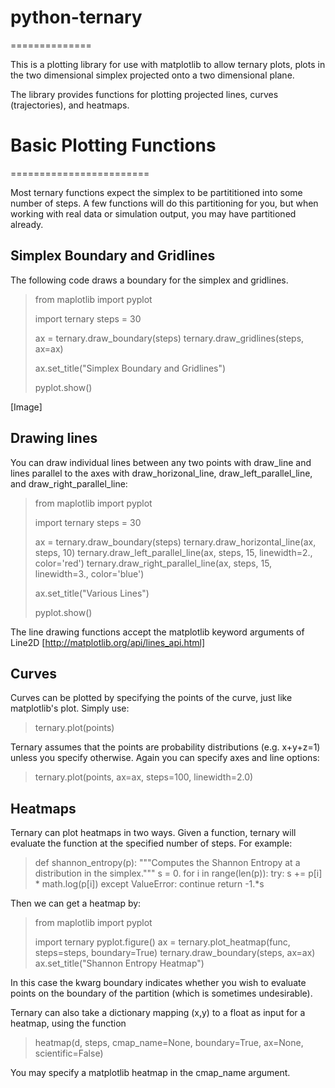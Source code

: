 # python-ternary
==============

This is a plotting library for use with matplotlib to allow ternary plots,
plots in the two dimensional simplex projected onto a two dimensional plane.

The library provides functions for plotting projected lines, curves (trajectories), and heatmaps.

# Basic Plotting Functions
========================

Most ternary functions expect the simplex to be partititioned into some number of steps. A few functions will do this partitioning for you, but when working with real data or simulation output, you may have partitioned already.

## Simplex Boundary and Gridlines

The following code draws a boundary for the simplex and gridlines.

> from maplotlib import pyplot
>
> import ternary
> steps = 30
>
> ax = ternary.draw_boundary(steps)
> ternary.draw_gridlines(steps, ax=ax)
>
> ax.set_title("Simplex Boundary and Gridlines")
>
> pyplot.show()

[Image]

## Drawing lines

You can draw individual lines between any two points with draw_line and lines parallel to the axes with draw_horizonal_line, draw_left_parallel_line, and draw_right_parallel_line:

> from maplotlib import pyplot
>
> import ternary
> steps = 30
>
> ax = ternary.draw_boundary(steps)
> ternary.draw_horizontal_line(ax, steps, 10)
> ternary.draw_left_parallel_line(ax, steps, 15, linewidth=2., color='red')
> ternary.draw_right_parallel_line(ax, steps, 15, linewidth=3., color='blue')
>
> ax.set_title("Various Lines")
>
> pyplot.show()

The line drawing functions accept the matplotlib keyword arguments of Line2D [http://matplotlib.org/api/lines_api.html]

## Curves

Curves can be plotted by specifying the points of the curve, just like matplotlib's plot. Simply use:

> ternary.plot(points)

Ternary assumes that the points are probability distributions (e.g. x+y+z=1) unless you specify otherwise. Again you can specify axes and line options:

> ternary.plot(points, ax=ax, steps=100, linewidth=2.0)

## Heatmaps

Ternary can plot heatmaps in two ways. Given a function, ternary will evaluate the function at the specified number of steps. For example:

> def shannon_entropy(p):
>    """Computes the Shannon Entropy at a distribution in the simplex."""
>    s = 0.
>    for i in range(len(p)):
>        try:
>            s += p[i] * math.log(p[i])
>        except ValueError:
>            continue
>    return -1.*s

Then we can get a heatmap by:

> from maplotlib import pyplot
>
> import ternary
> pyplot.figure()
> ax = ternary.plot_heatmap(func, steps=steps, boundary=True)
> ternary.draw_boundary(steps, ax=ax)
> ax.set_title("Shannon Entropy Heatmap")

In this case the kwarg boundary indicates whether you wish to evaluate points on the boundary of the partition (which is sometimes undesirable).

Ternary can also take a dictionary mapping (x,y) to a float as input for a heatmap, using the function

> heatmap(d, steps, cmap_name=None, boundary=True, ax=None, scientific=False)

You may specify a matplotlib heatmap in the cmap_name argument.




